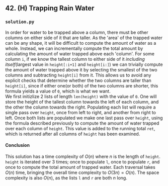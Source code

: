 ## 42. (H) Trapping Rain Water

### `solution.py`
In order for water to be trapped above a column, there must be other columns on either side of it that are taller. As the 'area' of the trapped water can be any shape, it will be difficult to compute the amount of water as a whole. Instead, we can incrementally compute the total amount by calculating the amount of water trapped above each 'column'. For some column `i`, if we know the tallest column to either side of it *including itself*(largest value in `height[:i+1]` and `height[i:]`) we can trivially compute the amount of water trapped above it by selecting the smallest of the two columns and subtracting `height[i]` from it. This allows us to avoid any explicit checks that determine whether the two columns are taller than `height[i]`, since if either one(or both) of the two columns are shorter, this formula yields a value of `0`, which is what we want.  
We first initizlize 2 lists of length `len(height)` with the value of `0`. One will store the height of the tallest column towards the left of each column, and the other the column towards the right. Populating each list will require a single pass over `height`, once from left to right, and another from right to left. Once both lists are populated we make one last pass over `height`, using the formula described previously to compute the amount of water trapped over each column of `height`. This value is added to the running total `ret`, which is returned after all columns of `height` has been examined.  

#### Conclusion
This solution has a time complexity of $O(n)$ where $n$ is the length of `height`. `height` is iterated over 3 times; once to populate `l`, once to populate `r`, and once to compute the total amount of trapped water. Each traversal takes $O(n)$ time, bringing the overall time complexity to $O(3n) = O(n)$. The space complexity is also $O(n)$, as the lists `l` and `r` are both $n$ long.  
  

